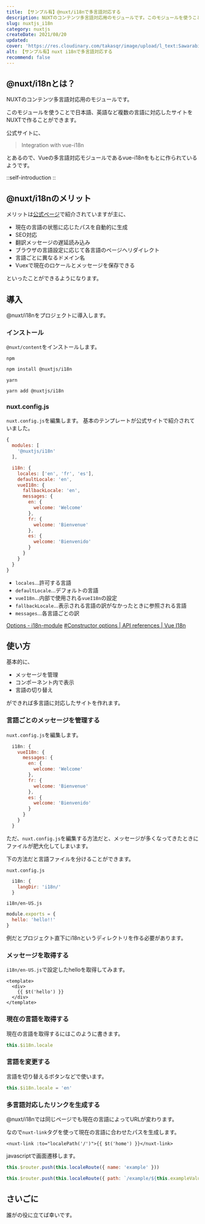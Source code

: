 ```yaml
---
title: 【サンプル有】@nuxt/i18nで多言語対応する
description: NUXTのコンテンツ多言語対応用のモジュールです。このモジュールを使うことで日本語、英語など複数の言語に対応したサイトをNUXTで作ることができます。公式サイトに「Integration with vue-i18n」とあるので、Vueの多言語対応モジュールであるvue-i18nをもとに作られているようです。
slug: nuxtjs_i18n
category: nuxtjs
createDate: 2021/08/20
updated: 
cover: 'https://res.cloudinary.com/takasqr/image/upload/l_text:Sawarabi%20Gothic_80_bold:【サンプル有】nuxt i18nで多言語対応する,co_rgb:fff,w_620,c_fit/v1712091289/ogp_image_zorhlz.png'
alt: 【サンプル有】nuxt i18nで多言語対応する
recommend: false
---
```

## @nuxt/i18nとは？



NUXTのコンテンツ多言語対応用のモジュールです。

このモジュールを使うことで日本語、英語など複数の言語に対応したサイトをNUXTで作ることができます。

公式サイトに、

> Integration with vue-i18n

とあるので、Vueの多言語対応モジュールであるvue-i18nをもとに作られているようです。


::self-introduction
::


## @nuxt/i18nのメリット
メリットは[公式ページ](https://i18n.nuxtjs.org/)で紹介されていますが主に、

* 現在の言語の状態に応じたパスを自動的に生成
* SEO対応
* 翻訳メッセージの遅延読み込み
* ブラウザの言語設定に応じて各言語のページへリダイレクト
* 言語ごとに異なるドメイン名
* Vuexで現在のロケールとメッセージを保存できる

といったことができるようになります。


## 導入
@nuxt/i18nをプロジェクトに導入します。

### インストール

`@nuxt/content`をインストールします。

`npm`
```bash
npm install @nuxtjs/i18n
```

`yarn`
```bash
yarn add @nuxtjs/i18n
```


### nuxt.config.js
`nuxt.config.js`を編集します。
基本のテンプレートが公式サイトで紹介されていました。

```js
{
  modules: [
    '@nuxtjs/i18n'
  ],

  i18n: {
    locales: ['en', 'fr', 'es'],
    defaultLocale: 'en',
    vueI18n: {
      fallbackLocale: 'en',
      messages: {
        en: {
          welcome: 'Welcome'
        },
        fr: {
          welcome: 'Bienvenue'
        },
        es: {
          welcome: 'Bienvenido'
        }
      }
    }
  }
}
```

* `locales`…許可する言語
* `defaultLocale`…デフォルトの言語
* `vueI18n`…内部で使用される`vueI18n`の設定
* `fallbackLocale`…表示される言語の訳がなかったときに参照される言語
* `messages`…各言語ごとの訳

[Options - i18n-module](https://i18n.nuxtjs.org/options-reference)
[#Constructor options | API references | Vue I18n](https://kazupon.github.io/vue-i18n/api/#constructor-options)

## 使い方
基本的に、

* メッセージを管理
* コンポーネント内で表示
* 言語の切り替え

ができれば多言語に対応したサイトを作れます。

### 言語ごとのメッセージを管理する
`nuxt.config.js`を編集します。
```js
  i18n: {
    vueI18n: {
      messages: {
        en: {
          welcome: 'Welcome'
        },
        fr: {
          welcome: 'Bienvenue'
        },
        es: {
          welcome: 'Bienvenido'
        }
      }
    }
  }
```

ただ、`nuxt.config.js`を編集する方法だと、メッセージが多くなってきたときにファイルが肥大化してしまいます。

下の方法だと言語ファイルを分けることができます。

`nuxt.config.js`
```js
  i18n: {
    langDir: 'i18n/'
  }
```

`i18n/en-US.js`
```js
module.exports = {
  hello: 'hello!!'
}

```

例だとプロジェクト直下にi18nというディレクトリを作る必要があります。

### メッセージを取得する

`i18n/en-US.js`で設定したhelloを取得してみます。
```vue
<template>
  <div>
    {{ $t('hello') }}
  </div>
</template>
```

### 現在の言語を取得する
現在の言語を取得するにはこのように書きます。

```js
this.$i18n.locale
```

### 言語を変更する
言語を切り替えるボタンなどで使います。

```js
this.$i18n.locale = 'en'
```
### 多言語対応したリンクを生成する

@nuxt/i18nでは同じページでも現在の言語によってURLが変わります。

なので`nuxt-link`タグを使って現在の言語に合わせたパスを生成します。

```vue
<nuxt-link :to="localePath('/')">{{ $t('home') }}</nuxt-link>
```

javascriptで画面遷移します。

```js
this.$router.push(this.localeRoute({ name: 'example' }))
```
```js
this.$router.push(this.localeRoute({ path: `/example/${this.exampleValue}` }))
```

## さいごに

誰がの役に立てば幸いです。